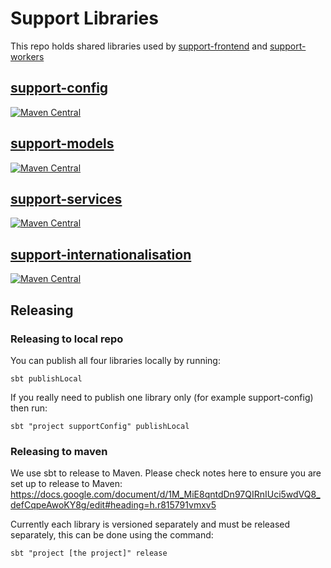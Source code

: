 # Support Libraries
This repo holds shared libraries used by [support-frontend](https://github.com/guardian/support-frontend) and [support-workers](https://github.com/guardian/support-workers)

## [support-config](./support-config/)
[![Maven Central](https://maven-badges.herokuapp.com/maven-central/com.gu/support-config_2.12/badge.svg)](https://maven-badges.herokuapp.com/maven-central/com.gu/support-config_2.11)

## [support-models](./support-models/)
[![Maven Central](https://maven-badges.herokuapp.com/maven-central/com.gu/support-models_2.12/badge.svg)](https://maven-badges.herokuapp.com/maven-central/com.gu/support-models_2.11)

## [support-services](./support-services/)
[![Maven Central](https://maven-badges.herokuapp.com/maven-central/com.gu/support-services_2.12/badge.svg)](https://maven-badges.herokuapp.com/maven-central/com.gu/support-services_2.12)

## [support-internationalisation](./support-internationalisation/)
[![Maven Central](https://maven-badges.herokuapp.com/maven-central/com.gu/support-internationalisation_2.12/badge.svg)](https://maven-badges.herokuapp.com/maven-central/com.gu/support-internationalisation_2.12)

## Releasing
### Releasing to local repo

You can publish all four libraries locally by running:

`sbt publishLocal`

If you really need to publish one library only (for example support-config) then run:

`sbt "project supportConfig" publishLocal`


### Releasing to maven

We use sbt to release to Maven. Please check notes here to ensure you are set up to release to Maven:
https://docs.google.com/document/d/1M_MiE8qntdDn97QIRnIUci5wdVQ8_defCqpeAwoKY8g/edit#heading=h.r815791vmxv5

Currently each library is versioned separately and must be released separately, this can be done using the command:

`sbt "project [the project]" release`
